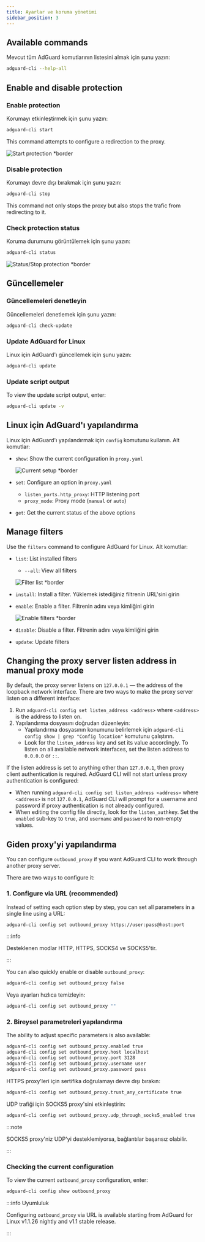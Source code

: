 ```yaml
---
title: Ayarlar ve koruma yönetimi
sidebar_position: 3
---
```


## Available commands

Mevcut tüm AdGuard komutlarının listesini almak için şunu yazın:

```sh
adguard-cli --help-all
```

## Enable and disable protection

### Enable protection

Korumayı etkinleştirmek için şunu yazın:

```sh
adguard-cli start
```

This command attempts to configure a redirection to the proxy.

![Start protection \*border](https://cdn.adtidy.org/content/Kb/ad_blocker/linux/start-protection.gif)

### Disable protection

Korumayı devre dışı bırakmak için şunu yazın:

```sh
adguard-cli stop
```

This command not only stops the proxy but also stops the trafic from redirecting to it.

### Check protection status

Koruma durumunu görüntülemek için şunu yazın:

```sh
adguard-cli status
```

![Status/Stop protection \*border](https://cdn.adtidy.org/content/Kb/ad_blocker/linux/activation6.png)

## Güncellemeler

### Güncellemeleri denetleyin

Güncellemeleri denetlemek için şunu yazın:

```sh
adguard-cli check-update
```

### Update AdGuard for Linux

Linux için AdGuard'ı güncellemek için şunu yazın:

```sh
adguard-cli update
```

### Update script output

To view the update script output, enter:

```sh
adguard-cli update -v
```

## Linux için AdGuard'ı yapılandırma

Linux için AdGuard'ı yapılandırmak için `config` komutunu kullanın. Alt komutlar:

- `show`: Show the current configuration in `proxy.yaml`

  ![Current setup \*border](https://cdn.adtidy.org/content/Kb/ad_blocker/linux/activation7.png)

- `set`: Configure an option in `proxy.yaml`
  - `listen_ports.http_proxy`: HTTP listening port
  - `proxy_mode`: Proxy mode (`manual` or `auto`)

- `get`: Get the current status of the above options

## Manage filters

Use the `filters` command to configure AdGuard for Linux. Alt komutlar:

- `list`: List installed filters

  - `--all`: View all filters

  ![Filter list \*border](https://cdn.adtidy.org/content/Kb/ad_blocker/linux/filter-list.png)

- `install`: Install a filter. Yüklemek istediğiniz filtrenin URL'sini girin

- `enable`: Enable a filter. Filtrenin adını veya kimliğini girin

  ![Enable filters \*border](https://cdn.adtidy.org/content/Kb/ad_blocker/linux/built-in-filters.png)

- `disable`: Disable a filter. Filtrenin adını veya kimliğini girin

- `update`: Update filters

## Changing the proxy server listen address in manual proxy mode

By default, the proxy server listens on `127.0.0.1` — the address of the loopback network interface.
There are two ways to make the proxy server listen on a different interface:

1. Run `adguard-cli config set listen_address <address>` where `<address>` is the address to listen on.
2. Yapılandırma dosyasını doğrudan düzenleyin:
   - Yapılandırma dosyasının konumunu belirlemek için `adguard-cli config show | grep "Config location"` komutunu çalıştırın.
   - Look for the `listen_address` key and set its value accordingly. To listen on all available network interfaces, set the listen address to `0.0.0.0` or `::`.

If the listen address is set to anything other than `127.0.0.1`, then proxy client authentication is required. AdGuard CLI will not start unless proxy authentication is configured:

- When running `adguard-cli config set listen_address <address>` where `<address>` is not `127.0.0.1`, AdGuard CLI will prompt for a username and password if proxy authentication is not already configured.
- When editing the config file directly, look for the `listen_auth`key. Set the `enabled` sub-key to `true`, and `username` and `password` to non-empty values.

## Giden proxy'yi yapılandırma

You can configure `outbound_proxy` if you want AdGuard CLI to work through another proxy server.

There are two ways to configure it:

### 1. Configure via URL (recommended)

Instead of setting each option step by step, you can set all parameters in a single line using a URL:

```sh
adguard-cli config set outbound_proxy https://user:pass@host:port
```

:::info

Desteklenen modlar HTTP, HTTPS, SOCKS4 ve SOCKS5'tir.

:::

You can also quickly enable or disable `outbound_proxy`:

```sh
adguard-cli config set outbound_proxy false
```

Veya ayarları hızlıca temizleyin:

```sh
adguard-cli config set outbound_proxy ""
```

### 2. Bireysel parametreleri yapılandırma

The ability to adjust specific parameters is also available:

```sh
adguard-cli config set outbound_proxy.enabled true
adguard-cli config set outbound_proxy.host localhost
adguard-cli config set outbound_proxy.port 3128
adguard-cli config set outbound_proxy.username user
adguard-cli config set outbound_proxy.password pass
```

HTTPS proxy'leri için sertifika doğrulamayı devre dışı bırakın:

```sh
adguard-cli config set outbound_proxy.trust_any_certificate true
```

UDP trafiği için SOCKS5 proxy'sini etkinleştirin:

```sh
adguard-cli config set outbound_proxy.udp_through_socks5_enabled true
```

:::note

SOCKS5 proxy'niz UDP'yi desteklemiyorsa, bağlantılar başarısız olabilir.

:::

### Checking the current configuration

To view the current `outbound_proxy` configuration, enter:

```sh
adguard-cli config show outbound_proxy
```

:::info Uyumluluk

Configuring `outbound_proxy` via URL is available starting from AdGuard for Linux v1.1.26 nightly and v1.1 stable release.

:::
